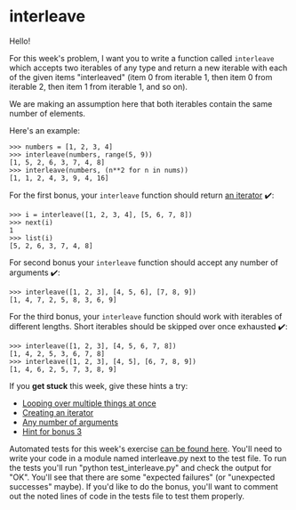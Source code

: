 # interleave

Hello!

For this week's problem, I want you to write a function called `interleave` which accepts two iterables of any type and return a new iterable with each of the given items "interleaved" (item 0 from iterable 1, then item 0 from iterable 2, then item 1 from iterable 1, and so on).

We are making an assumption here that both iterables contain the same number of elements.

Here's an example:

    >>> numbers = [1, 2, 3, 4]
    >>> interleave(numbers, range(5, 9))
    [1, 5, 2, 6, 3, 7, 4, 8]
    >>> interleave(numbers, (n**2 for n in nums))
    [1, 1, 2, 4, 3, 9, 4, 16]

For the first bonus, your `interleave` function should return [an iterator](https://treyhunner.com/2018/06/how-to-make-an-iterator-in-python/) ✔️:

    >>> i = interleave([1, 2, 3, 4], [5, 6, 7, 8])
    >>> next(i)
    1
    >>> list(i)
    [5, 2, 6, 3, 7, 4, 8]

For second bonus your `interleave` function should accept any number of arguments ✔️:

    >>> interleave([1, 2, 3], [4, 5, 6], [7, 8, 9])
    [1, 4, 7, 2, 5, 8, 3, 6, 9]

For the third bonus, your `interleave` function should work with iterables of different lengths. Short iterables should be skipped over once exhausted ✔️:

    >>> interleave([1, 2, 3], [4, 5, 6, 7, 8])
    [1, 4, 2, 5, 3, 6, 7, 8]
    >>> interleave([1, 2, 3], [4, 5], [6, 7, 8, 9])
    [1, 4, 6, 2, 5, 7, 3, 8, 9]

If you **get stuck** this week, give these hints a try:

*   [Looping over multiple things at once](https://treyhunner.com/2016/04/how-to-loop-with-indexes-in-python/ "use the built-in zip function")
*   [Creating an iterator](https://treyhunner.com/2018/06/how-to-make-an-iterator-in-python/ "use a generator function")
*   [Any number of arguments](https://treyhunner.com/2018/10/asterisks-in-python-what-they-are-and-how-to-use-them/ "using asterisks to accept unlimited arguments")
*   [Hint for bonus 3](https://docs.python.org/3.6/library/functions.html#zip "implementation of the built-in zip function")

Automated tests for this week's exercise [can be found here](https://www.pythonmorsels.com/exercises/db5f9e6add674a26aa384c6fe302400c/tests/). You'll need to write your code in a module named interleave.py next to the test file. To run the tests you'll run "python test_interleave.py" and check the output for "OK". You'll see that there are some "expected failures" (or "unexpected successes" maybe). If you'd like to do the bonus, you'll want to comment out the noted lines of code in the tests file to test them properly.